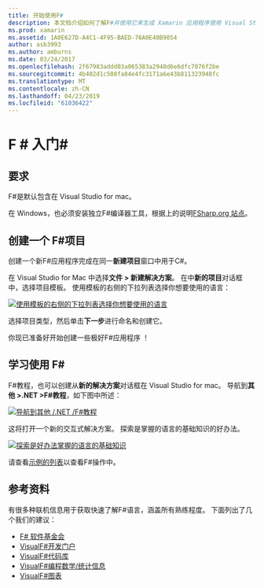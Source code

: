 ```yaml
---
title: 开始使用F#
description: 本文档介绍如何了解F#并使用它来生成 Xamarin 应用程序使用 Visual Studio 2019 和 Visual Studio for mac。
ms.prod: xamarin
ms.assetid: 1A0E627D-A4C1-4F95-BAED-76A0E40B9054
author: asb3993
ms.author: amburns
ms.date: 03/24/2017
ms.openlocfilehash: 2f67983addd03a065383a2940d6e6dfc7076f2be
ms.sourcegitcommit: 4b402d1c508fa84e4fc3171a6e43b811323948fc
ms.translationtype: MT
ms.contentlocale: zh-CN
ms.lasthandoff: 04/23/2019
ms.locfileid: "61036422"
---
```

# <a name="getting-started-with-f35"></a>F # 入门&#35;

## <a name="requirements"></a>要求

F#是默认包含在 Visual Studio for mac。

在 Windows，也必须安装独立F#编译器工具，根据上的说明[FSharp.org 站点](http://fsharp.org/use/windows/)。

## <a name="creating-an-f35-project"></a>创建一个 F&#35;项目

创建一个新F#应用程序完成在同一**新建项目**窗口中用于C#。

在 Visual Studio for Mac 中选择**文件 > 新建解决方案**。 在中**新的项目**对话框中，选择项目模板。 使用模板的右侧的下拉列表选择你想要使用的语言：

 [![](overview-images/choosefsharp.png "使用模板的右侧的下拉列表选择你想要使用的语言")](overview-images/choosefsharp.png#lightbox)

选择项目类型，然后单击**下一步**进行命名和创建它。


你现已准备好开始创建一些极好F#应用程序 ！

## <a name="learning-to-use-f35"></a>学习使用 F&#35;

F#教程，也可以创建从**新的解决方案**对话框在 Visual Studio for mac。 导航到**其他 >.NET >F#教程**，如下图中所述：

 [![](overview-images/fsharptutorial.png "导航到其他 /.NET /F#教程")](overview-images/fsharptutorial.png#lightbox)

这将打开一个新的交互式解决方案。 探索是掌握的语言的基础知识的好办法。

 [![](overview-images/newtutorial-sml.png "探索是好办法掌握的语言的基础知识")](overview-images/newtutorial.png#lightbox)

请查看[示例的列表](~/cross-platform/platform/fsharp/samples.md)以查看F#操作中。

## <a name="references"></a>参考资料

有很多种联机信息用于获取快速了解F#语言，涵盖所有熟练程度。 下面列出了几个我们的建议：

-  [F# 软件基金会](http://fsharp.org)
-  [VisualF#开发门户](http://go.microsoft.com/fwlink/?LinkID=234174)
-  [VisualF#代码库](http://go.microsoft.com/fwlink/?LinkID=124614)
-  [VisualF#编程数学/统计信息](http://go.microsoft.com/fwlink/?LinkId=235173)
-  [VisualF#图表](http://go.microsoft.com/fwlink/?LinkId=235176)


